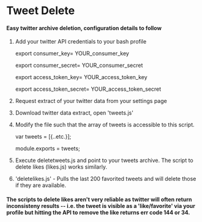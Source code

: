 # Tweet Delete
#### Easy twitter archive deletion, configuration details to follow

1. Add your twitter API credentials to your bash profile
	
	export consumer_key= YOUR_consumer_key

	export consumer_secret= YOUR_consumer_secret

	export access_token_key= YOUR_access_token_key
	
	export access_token_secret= YOUR_access_token_secret

2. Request extract of your twitter data from your settings page

3. Download twitter data extract, open 'tweets.js'

4. Modify the file such that the array of tweets is accessible to this script. 
	
	var tweets = [{..etc.}];

	module.exports = tweets;

5. Execute deletetweets.js and point to your tweets archive. The script to delete likes (likes.js) works similarly. 

6. 'deletelikes.js' - Pulls the last 200 favorited tweets and will delete those if they are available. 


#### The scripts to delete likes aren't very reliable as twitter will often return inconsisteny results -- i.e. the tweet is visible as a 'like/favorite' via your profile but hitting the API to remove the like returns err code 144 or 34. 
